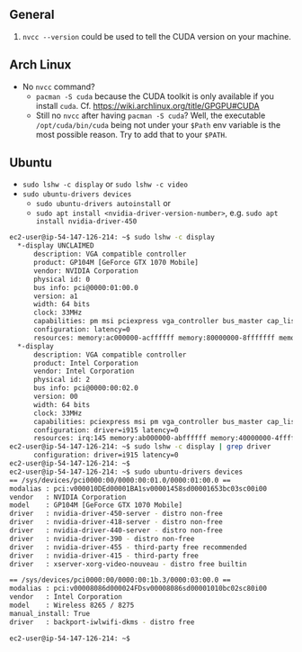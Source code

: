 ## General
1. `nvcc --version` could be used to tell the CUDA version on your machine.


## Arch Linux
- No `nvcc` command?
    - `pacman -S cuda` because the CUDA toolkit is only available if you install `cuda`. Cf. <https://wiki.archlinux.org/title/GPGPU#CUDA>
    - Still no `nvcc` after having `pacman -S cuda`? Well, the executable `/opt/cuda/bin/cuda` being not under your
      `$Path` env variable is the most possible reason. Try to add that to your `$PATH`.


## Ubuntu
- `sudo lshw -c display` or `sudo lshw -c video`
- `sudo ubuntu-drivers devices`
  - `sudo ubuntu-drivers autoinstall` or
  - `sudo apt install <nvidia-driver-version-number>`, e.g. `sudo apt install nvidia-driver-450`

```bash
ec2-user@ip-54-147-126-214: ~$ sudo lshw -c display
  *-display UNCLAIMED
      description: VGA compatible controller
      product: GP104M [GeForce GTX 1070 Mobile]
      vendor: NVIDIA Corporation
      physical id: 0
      bus info: pci@0000:01:00.0
      version: a1
      width: 64 bits
      clock: 33MHz
      capabilities: pm msi pciexpress vga_controller bus_master cap_list
      configuration: latency=0
      resources: memory:ac000000-acffffff memory:80000000-8fffffff memory:90000000-91ffffff ioport:4000(size=128) memory:ad000000-ad07ffff
  *-display
      description: VGA compatible controller
      product: Intel Corporation
      vendor: Intel Corporation
      physical id: 2
      bus info: pci@0000:00:02.0
      version: 00
      width: 64 bits
      clock: 33MHz
      capabilities: pciexpress msi pm vga_controller bus_master cap_list rom
      configuration: driver=i915 latency=0
      resources: irq:145 memory:ab000000-abffffff memory:40000000-4fffffff ioport:5000(size=64) memory:c0000-dffff
ec2-user@ip-54-147-126-214: ~$ sudo lshw -c display | grep driver
      configuration: driver=i915 latency=0
ec2-user@ip-54-147-126-214: ~$
ec2-user@ip-54-147-126-214: ~$ sudo ubuntu-drivers devices
== /sys/devices/pci0000:00/0000:00:01.0/0000:01:00.0 ==
modalias : pci:v000010DEd00001BA1sv00001458sd00001653bc03sc00i00
vendor   : NVIDIA Corporation
model    : GP104M [GeForce GTX 1070 Mobile]
driver   : nvidia-driver-450-server - distro non-free
driver   : nvidia-driver-418-server - distro non-free
driver   : nvidia-driver-440-server - distro non-free
driver   : nvidia-driver-390 - distro non-free
driver   : nvidia-driver-455 - third-party free recommended
driver   : nvidia-driver-415 - third-party free
driver   : xserver-xorg-video-nouveau - distro free builtin

== /sys/devices/pci0000:00/0000:00:1b.3/0000:03:00.0 ==
modalias : pci:v00008086d000024FDsv00008086sd00001010bc02sc80i00
vendor   : Intel Corporation
model    : Wireless 8265 / 8275
manual_install: True
driver   : backport-iwlwifi-dkms - distro free

ec2-user@ip-54-147-126-214: ~$
```




